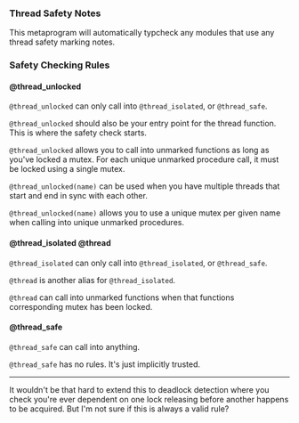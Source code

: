 
### Thread Safety Notes

This metaprogram will automatically typcheck any modules that use any thread safety marking notes.

### Safety Checking Rules

#### @thread_unlocked

`@thread_unlocked` can only call into `@thread_isolated`, or `@thread_safe`.

`@thread_unlocked` should also be your entry point for the thread function. This is where the safety check starts.

`@thread_unlocked` allows you to call into unmarked functions as long as you've locked a mutex. For each unique unmarked procedure call, it must be locked using a single mutex.

`@thread_unlocked(name)` can be used when you have multiple threads that start and end in sync with each other.

`@thread_unlocked(name)` allows you to use a unique mutex per given name when calling into unique unmarked procedures.

#### @thread_isolated @thread

`@thread_isolated` can only call into `@thread_isolated`, or `@thread_safe`.

`@thread` is another alias for `@thread_isolated`.

`@thread` can call into unmarked functions when that functions corresponding mutex has been locked.

#### @thread_safe

`@thread_safe` can call into anything.

`@thread_safe` has no rules. It's just implicitly trusted.

---

It wouldn't be that hard to extend this to deadlock detection where you check you're ever dependent on one lock releasing before another happens to be acquired. But I'm not sure if this is always a valid rule?
